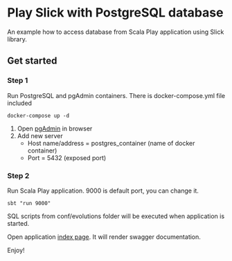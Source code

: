 # Play Slick with PostgreSQL database

An example how to access database from Scala Play application using Slick library.

## Get started

### Step 1

Run PostgreSQL and pgAdmin containers. There is docker-compose.yml file included
```
docker-compose up -d
```
<ol>
    <li>Open <a href="http://localhost:5050">pgAdmin</a> in browser</li>
    <li>Add new server 
        <ul>
            <li>Host name/address = postgres_container (name of docker container)</li>
            <li>Port = 5432 (exposed port)</li>
        </ul>
</ol>



### Step 2

Run Scala Play application. 9000 is default port, you can change it.

```
sbt "run 9000"
```

<p>SQL scripts from conf/evolutions folder will be executed when application is started.</p>

<p>Open application <a href="http://localhost:9000">index page</a>. It will render swagger documentation.</p>

<p>Enjoy!</p>




